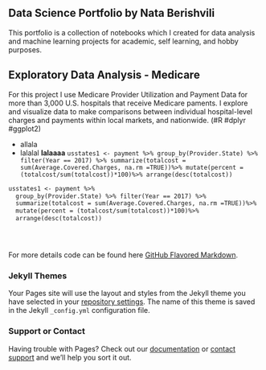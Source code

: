 ## Data Science Portfolio by Nata Berishvili

This portfolio is a collection of notebooks which I created for data analysis and machine learning projects for academic, self learning, and hobby purposes.


## Exploratory Data Analysis - Medicare

For this project I use Medicare Provider Utilization and Payment Data for more than 3,000 U.S. hospitals that receive Medicare paments. I explore and visualize data to make comparisons between individual hospital-level charges and payments within local markets, and nationwide. (#R #dplyr #ggplot2)
- allala
- lalalal
**lalaaaa**
`usstates1 <- payment %>%
  group_by(Provider.State) %>% filter(Year == 2017) %>%
  summarize(totalcost = sum(Average.Covered.Charges, na.rm =TRUE))%>%
  mutate(percent = (totalcost/sum(totalcost))*100)%>%
  arrange(desc(totalcost))`

```markdown
usstates1 <- payment %>%
  group_by(Provider.State) %>% filter(Year == 2017) %>%
  summarize(totalcost = sum(Average.Covered.Charges, na.rm =TRUE))%>%
  mutate(percent = (totalcost/sum(totalcost))*100)%>%
  arrange(desc(totalcost))





```

For more details code can be found here [GitHub Flavored Markdown](https://github.com/nataberishvili/k_means_clustering_R_medicare).

### Jekyll Themes

Your Pages site will use the layout and styles from the Jekyll theme you have selected in your [repository settings](https://github.com/nataberishvili/nataberishvili.github.io/settings). The name of this theme is saved in the Jekyll `_config.yml` configuration file.

### Support or Contact

Having trouble with Pages? Check out our [documentation](https://help.github.com/categories/github-pages-basics/) or [contact support](https://github.com/contact) and we’ll help you sort it out.
